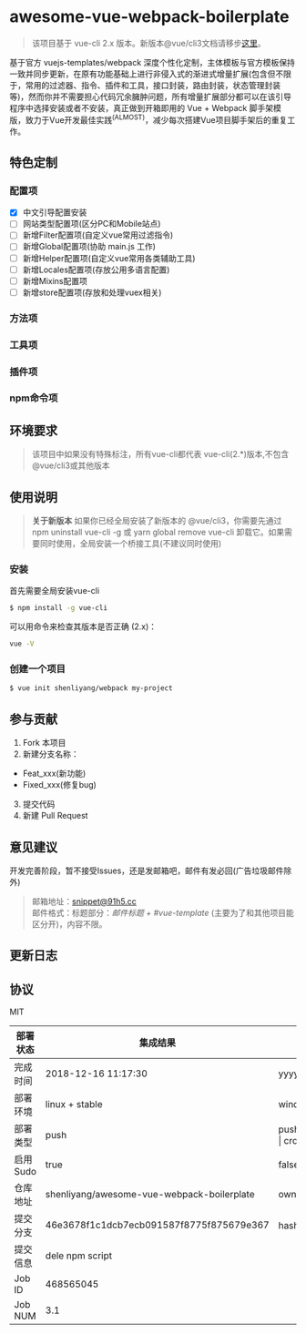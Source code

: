 # awesome-vue-webpack-boilerplate


> 该项目基于 vue-cli 2.x 版本。新版本@vue/cli3文档请移步[这里](https://cli.vuejs.org)。

基于官方 vuejs-templates/webpack 深度个性化定制，主体模板与官方模板保持一致并同步更新，在原有功能基础上进行非侵入式的渐进式增量扩展(包含但不限于，常用的过滤器、指令、插件和工具，接口封装，路由封装，状态管理封装等)，然而你并不需要担心代码冗余臃肿问题，所有增量扩展部分都可以在该引导程序中选择安装或者不安装，真正做到开箱即用的 Vue + Webpack 脚手架模版，致力于Vue开发最佳实践<sup>(ALMOST)</sup>，减少每次搭建Vue项目脚手架后的重复工作。

## 特色定制

### 配置项

- [x] 中文引导配置安装
- [ ] 网站类型配置项(区分PC和Mobile站点)
- [ ] 新增Filter配置项(自定义vue常用过滤指令)
- [ ] 新增Global配置项(协助 main.js 工作)
- [ ] 新增Helper配置项(自定义vue常用各类辅助工具)
- [ ] 新增Locales配置项(存放公用多语言配置)
- [ ] 新增Mixins配置项
- [ ] 新增store配置项(存放和处理vuex相关)

### 方法项

### 工具项

### 插件项

### npm命令项


## 环境要求
> 该项目中如果没有特殊标注，所有vue-cli都代表 vue-cli(2.*)版本,不包含@vue/cli3或其他版本

## 使用说明
> **关于新版本**
如果你已经全局安装了新版本的 @vue/cli3，你需要先通过 npm uninstall vue-cli -g 或 yarn global remove vue-cli 卸载它。如果需要同时使用，全局安装一个桥接工具(不建议同时使用)

### 安装

首先需要全局安装vue-cli

``` bash
$ npm install -g vue-cli
```

可以用命令来检查其版本是否正确 (2.x)：

``` bash
vue -V
```

### 创建一个项目

``` bash
$ vue init shenliyang/webpack my-project
```


## 参与贡献

1. Fork 本项目
2. 新建分支名称：
* Feat_xxx(新功能)
* Fixed_xxx(修复bug)
3. 提交代码
4. 新建 Pull Request

## 意见建议
开发完善阶段，暂不接受Issues，还是发邮箱吧，邮件有发必回(广告垃圾邮件除外)

> 邮箱地址：[snippet@91h5.cc](mailto:snippet@91h5.cc)    
邮件格式：标题部分：*邮件标题 + #vue-template* (主要为了和其他项目能区分开)，内容不限。

## 更新日志

## 协议
MIT


部署状态 | 集成结果 | 参考值
---|---|---
完成时间 | 2018-12-16 11:17:30 | yyyy-mm-dd hh:mm:ss
部署环境 | linux + stable | window \| linux + stable
部署类型 | push | push \| pull_request \| api \| cron
启用Sudo | true | false \| true
仓库地址 | shenliyang/awesome-vue-webpack-boilerplate | owner_name/repo_name
提交分支 | 46e3678f1c1dcb7ecb091587f8775f875679e367 | hash 16位
提交信息 | dele npm script |
Job ID   | 468565045 |
Job NUM  | 3.1 |
